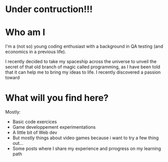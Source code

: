 # Under contruction!!!

# Who am I
I'm a (not so) young coding enthusiast with a background in QA testing (and economics in a previous life). 

I recently decided to take my spaceship across the universe to unveil the secret of that old branch of magic called programming, as I have been told that it can help me to bring my ideas to life. I recently discovered a passion toward 

# What will you find here?
Mostly:
- Basic code exercices
- Game developpement experimentations
- A little bit of Web dev
- But mostly things about video games because i want to try a few thing out...
- Some posts where I share my experience and prrogress on my learning path



<!---
Goaliver/Goaliver is a ✨ special ✨ repository because its `README.md` (this file) appears on your GitHub profile.
You can click the Preview link to take a look at your changes.
--->
